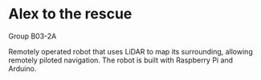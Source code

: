 # Alex to the rescue
Group B03-2A

Remotely operated robot that uses LiDAR to map its surrounding, allowing remotely piloted navigation. The robot is built with Raspberry Pi and Arduino.
